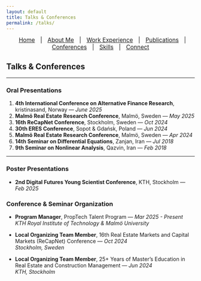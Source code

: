```yaml
---
layout: default
title: Talks & Conferences
permalink: /talks/
---
```


<nav style="text-align:center; font-size: 1.1em; margin-bottom: 20px;">
  <a href="/" style="margin: 0 10px;">Home</a> |
  <a href="/about" style="margin: 0 10px;">About Me</a> |
  <a href="/work" style="margin: 0 10px;">Work Experience</a> |
  <a href="/publications" style="margin: 0 10px;">Publications</a> |
  <a href="/talks" style="margin: 0 10px;">Conferences</a> |
  <a href="/skills" style="margin: 0 10px;">Skills</a> |
  <a href="/contact" style="margin: 0 10px;">Connect</a>
</nav>

## Talks & Conferences

---

###  Oral Presentations
1. **4th International Conference on Alternative Finance Research**, kristinasand, Norway — *June 2025*
2. **Malmö Real Estate Research Conference**, Malmö, Sweden — *May 2025*
3. **16th ReCapNet Conference**, Stockholm, Sweden — *Oct 2024*  
4. **30th ERES Conference**, Sopot & Gdańsk, Poland — *Jun 2024*  
5. **Malmö Real Estate Research Conference**, Malmö, Sweden — *Apr 2024*  
6. **14th Seminar on Differential Equations**, Zanjan, Iran — *Jul 2018*  
7. **9th Seminar on Nonlinear Analysis**, Qazvin, Iran — *Feb 2018*  

---

###  Poster Presentations
- **2nd Digital Futures Young Scientist Conference**, KTH, Stockholm — *Feb 2025*

### Conference & Seminar Organization

- **Program Manager**, PropTech Talent Program — *Mar 2025 - Present*  
  *KTH Royal Institute of Technology & Malmö University*

- **Local Organizing Team Member**, 16th Real Estate Markets and Capital Markets (ReCapNet) Conference — *Oct 2024*  
  *Stockholm, Sweden*

- **Local Organizing Team Member**, 25+ Years of Master’s Education in Real Estate and Construction Management — *Jun 2024*  
  *KTH, Stockholm*

